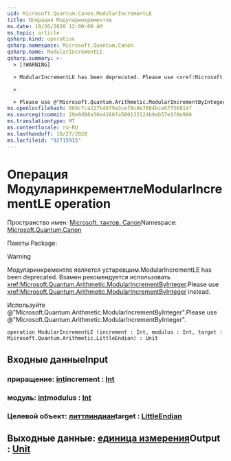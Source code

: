 ```yaml
---
uid: Microsoft.Quantum.Canon.ModularIncrementLE
title: Операция Модуларинкрементле
ms.date: 10/26/2020 12:00:00 AM
ms.topic: article
qsharp.kind: operation
qsharp.namespace: Microsoft.Quantum.Canon
qsharp.name: ModularIncrementLE
qsharp.summary: >-
  > [!WARNING]

  > ModularIncrementLE has been deprecated. Please use <xref:Microsoft.Quantum.Arithmetic.ModularIncrementByInteger> instead.

  >

  > Please use @"Microsoft.Quantum.Arithmetic.ModularIncrementByInteger".
ms.openlocfilehash: 068c7ca227b46f9a3cef8c8e7684bce67f56814f
ms.sourcegitcommit: 29e0d88a30e4166fa580132124b0eb57e1f0e986
ms.translationtype: MT
ms.contentlocale: ru-RU
ms.lasthandoff: 10/27/2020
ms.locfileid: "92715915"
---
```

# <a name="modularincrementle-operation"></a><span data-ttu-id="1ce2f-102">Операция Модуларинкрементле</span><span class="sxs-lookup"><span data-stu-id="1ce2f-102">ModularIncrementLE operation</span></span>

<span data-ttu-id="1ce2f-103">Пространство имен: [Microsoft. тактов. Canon](xref:Microsoft.Quantum.Canon)</span><span class="sxs-lookup"><span data-stu-id="1ce2f-103">Namespace: [Microsoft.Quantum.Canon](xref:Microsoft.Quantum.Canon)</span></span>

<span data-ttu-id="1ce2f-104">Пакеты [](https://nuget.org/packages/)</span><span class="sxs-lookup"><span data-stu-id="1ce2f-104">Package: [](https://nuget.org/packages/)</span></span>


> [!WARNING]
> <span data-ttu-id="1ce2f-105">Модуларинкрементле является устаревшим.</span><span class="sxs-lookup"><span data-stu-id="1ce2f-105">ModularIncrementLE has been deprecated.</span></span> <span data-ttu-id="1ce2f-106">Взамен рекомендуется использовать <xref:Microsoft.Quantum.Arithmetic.ModularIncrementByInteger>.</span><span class="sxs-lookup"><span data-stu-id="1ce2f-106">Please use <xref:Microsoft.Quantum.Arithmetic.ModularIncrementByInteger> instead.</span></span>
>
> <span data-ttu-id="1ce2f-107">Используйте @"Microsoft.Quantum.Arithmetic.ModularIncrementByInteger".</span><span class="sxs-lookup"><span data-stu-id="1ce2f-107">Please use @"Microsoft.Quantum.Arithmetic.ModularIncrementByInteger".</span></span>



```qsharp
operation ModularIncrementLE (increment : Int, modulus : Int, target : Microsoft.Quantum.Arithmetic.LittleEndian) : Unit
```


## <a name="input"></a><span data-ttu-id="1ce2f-108">Входные данные</span><span class="sxs-lookup"><span data-stu-id="1ce2f-108">Input</span></span>

### <a name="increment--int"></a><span data-ttu-id="1ce2f-109">приращение: [int](xref:microsoft.quantum.lang-ref.int)</span><span class="sxs-lookup"><span data-stu-id="1ce2f-109">increment : [Int](xref:microsoft.quantum.lang-ref.int)</span></span>




### <a name="modulus--int"></a><span data-ttu-id="1ce2f-110">модуль: [int](xref:microsoft.quantum.lang-ref.int)</span><span class="sxs-lookup"><span data-stu-id="1ce2f-110">modulus : [Int](xref:microsoft.quantum.lang-ref.int)</span></span>




### <a name="target--littleendian"></a><span data-ttu-id="1ce2f-111">Целевой объект: [литтлиндиан](xref:Microsoft.Quantum.Arithmetic.LittleEndian)</span><span class="sxs-lookup"><span data-stu-id="1ce2f-111">target : [LittleEndian](xref:Microsoft.Quantum.Arithmetic.LittleEndian)</span></span>





## <a name="output--unit"></a><span data-ttu-id="1ce2f-112">Выходные данные: [единица измерения](xref:microsoft.quantum.lang-ref.unit)</span><span class="sxs-lookup"><span data-stu-id="1ce2f-112">Output : [Unit](xref:microsoft.quantum.lang-ref.unit)</span></span>

